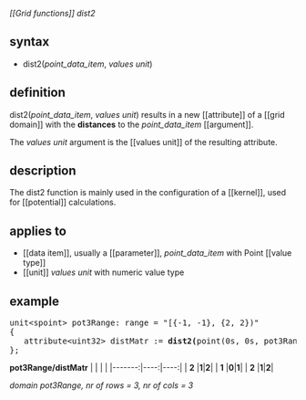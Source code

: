*[[Grid functions]] dist2*

## syntax

- dist2(*point_data_item*, *values unit*)

## definition

dist2(*point_data_item*, *values unit*) results in a new [[attribute]] of a [[grid domain]] with the **distances** to the *point_data_item* [[argument]].

The *values unit* argument is the [[values unit]] of the resulting attribute.

## description

The dist2 function is mainly used in the configuration of a [[kernel]], used for [[potential]] calculations.

## applies to

- [[data item]], usually a [[parameter]], *point_data_item* with Point [[value type]]
- [[unit]] *values unit* with numeric value type

## example

<pre>
unit&lt;spoint&gt; pot3Range: range = "[{-1, -1}, {2, 2})"
{
   attribute&lt;uint32&gt; distMatr := <B>dist2(</B>point(0s, 0s, pot3Range), uint32<B>)</B>;
};
</pre>
**pot3Range/distMatr**
|        |     |     | 
|-------:|----:|----:|
| **2**  |**1**|**2**|
| **1**  |**0**|**1**|
| **2**  |**1**|**2**|

*domain pot3Range, nr of rows = 3, nr of cols = 3*